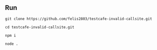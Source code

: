 ## Run

`git clone https://github.com/felis2803/testcafe-invalid-callsite.git`

`cd testcafe-invalid-callsite.git`

`npm i`

`node .`
